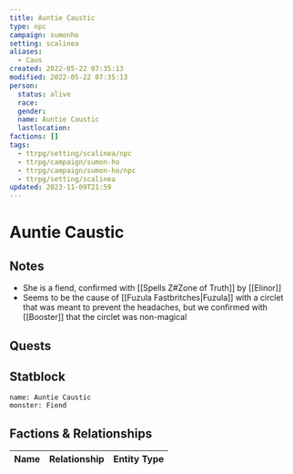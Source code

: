 ```yaml
---
title: Auntie Caustic
type: npc
campaign: sumonho
setting: scalinea
aliases:
  - Caus
created: 2022-05-22 07:35:13
modified: 2022-05-22 07:35:13
person:
  status: alive
  race: 
  gender: 
  name: Auntie Caustic
  lastlocation: 
factions: []
tags:
  - ttrpg/setting/scalinea/npc
  - ttrpg/campaign/sumon-ho
  - ttrpg/campaign/sumon-ho/npc
  - ttrpg/setting/scalinea
updated: 2023-11-09T21:59
---
```


# Auntie Caustic

## Notes

- She is a fiend, confirmed with [[Spells Z#Zone of Truth]] by [[Elinor]]
- Seems to be the cause of [[Fuzula Fastbritches|Fuzula]] with a circlet that was meant to prevent the headaches, but we confirmed with [[Booster]] that the circlet was non-magical

## Quests


## Statblock

```statblock
name: Auntie Caustic
monster: Fiend
```


## Factions & Relationships
| Name | Relationship | Entity Type |
| ---- |:------------:| ----------- |
